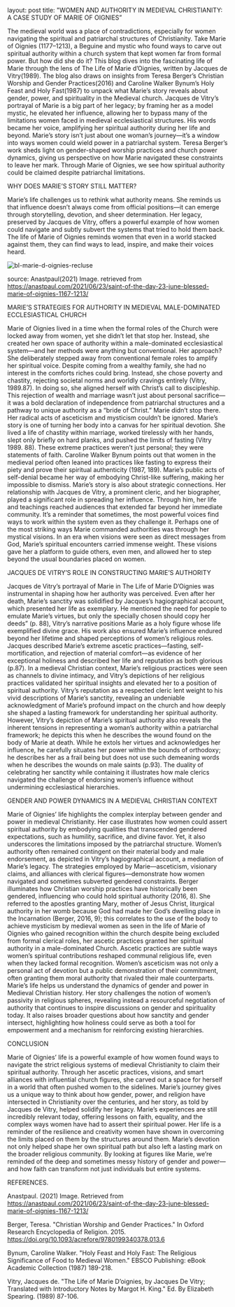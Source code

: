 
layout: post
title: "WOMEN AND AUTHORITY IN MEDIEVAL CHRISTIANITY: A CASE STUDY OF MARIE OF OIGNIES”

The medieval world was a place of contradictions, especially for women navigating the spiritual and patriarchal structures of Christianity. Take Marie of Oignies (1177–1213), a Beguine and mystic who found ways to carve out spiritual authority within a church system that kept women far from formal power.
But how did she do it? This blog dives into the fascinating life of Marie through the lens of The Life of Marie d’Oignies, written by Jacques de Vitry(1989). The blog also draws on insights from Teresa Berger’s Christian Worship and Gender Practices(2016) and Caroline Walker Bynum’s Holy Feast and Holy Fast(1987) to unpack what Marie’s story reveals about gender, power, and spirituality in the Medieval church.
Jacques de Vitry’s portrayal of Marie is a big part of her legacy; by framing her as a model mystic, he elevated her influence, allowing her to bypass many of the limitations women faced in medieval ecclesiastical structures. His words became her voice, amplifying her spiritual authority during her life and beyond.
Marie’s story isn’t just about one woman’s journey—it’s a window into ways women could wield power in a patriarchal system. Teresa Berger’s work sheds light on gender-shaped worship practices and church power dynamics, giving us perspective on how Marie navigated these constraints to leave her mark. Through Marie of Oignies, we see how spiritual authority could be claimed despite patriarchal limitations.

WHY DOES MARIE’S STORY STILL MATTER?

Marie’s life challenges us to rethink what authority means. She reminds us that influence doesn’t always come from official positions—it can emerge through storytelling, devotion, and sheer determination. Her legacy, preserved by Jacques de Vitry, offers a powerful example of how women could navigate and subtly subvert the systems that tried to hold them back. The life of Marie of Oignies reminds women that even in a world stacked against them, they can find ways to lead, inspire, and make their voices heard.


![bl-marie-d-oignies-recluse](https://github.com/user-attachments/assets/711c927d-9ec4-4cc1-b9c4-c3dad7f6314f)

source: Anastpaul(2021) Image. retrieved from https://anastpaul.com/2021/06/23/saint-of-the-day-23-june-blessed-marie-of-oignies-1167-1213/

MARIE’S STRATEGIES FOR AUTHORITY IN MEDIEVAL MALE-DOMINATED ECCLESIASTICAL CHURCH

Marie of Oignies lived in a time when the formal roles of the Church were locked away from women, yet she didn’t let that stop her. Instead, she created her own space of authority within a male-dominated ecclesiastical system—and her methods were anything but conventional.
Her approach? She deliberately stepped away from conventional female roles to amplify her spiritual voice. Despite coming from a wealthy family, she had no interest in the comforts riches could bring. Instead, she chose poverty and chastity, rejecting societal norms and worldly cravings entirely (Vitry, 1989.87). In doing so, she aligned herself with Christ’s call to discipleship. This rejection of wealth and marriage wasn’t just about personal sacrifice—it was a bold declaration of independence from patriarchal structures and a pathway to unique authority as a “bride of Christ.”
Marie didn’t stop there. Her radical acts of asceticism and mysticism couldn’t be ignored. Marie’s story is one of turning her body into a canvas for her spiritual devotion. She lived a life of chastity within marriage, worked tirelessly with her hands, slept only briefly on hard planks, and pushed the limits of fasting (Vitry 1989. 88). These extreme practices weren’t just personal; they were statements of faith. Caroline Walker Bynum points out that women in the medieval period often leaned into practices like fasting to express their piety and prove their spiritual authenticity (1987, 189). Marie’s public acts of self-denial became her way of embodying Christ-like suffering, making her impossible to dismiss.
Marie’s story is also about strategic connections. Her relationship with Jacques de Vitry, a prominent cleric, and her biographer, played a significant role in spreading her influence. Through him, her life and teachings reached audiences that extended far beyond her immediate community. It’s a reminder that sometimes, the most powerful voices find ways to work within the system even as they challenge it.
Perhaps one of the most striking ways Marie commanded authorities was through her mystical visions. In an era when visions were seen as direct messages from God, Marie’s spiritual encounters carried immense weight. These visions gave her a platform to guide others, even men, and allowed her to step beyond the usual boundaries placed on women. 

JACQUES DE VITRY’S ROLE IN CONSTRUCTING MARIE’S AUTHORITY

Jacques de Vitry’s portrayal of Marie in The Life of Marie D’Oignies was instrumental in shaping how her authority was perceived. Even after her death, Marie’s sanctity was solidified by Jacques’s hagiographical account, which presented her life as exemplary. He mentioned the need for people to emulate Marie’s virtues, but only the specially chosen should copy her deeds” (p. 88), Vitry’s narrative positions Marie as a holy figure whose life exemplified divine grace. His work also ensured Marie’s influence endured beyond her lifetime and shaped perceptions of women’s religious roles. Jacques described Marie’s extreme ascetic practices—fasting, self-mortification, and rejection of material comfort—as evidence of her exceptional holiness and described her life and reputation as both glorious (p.87). In a medieval Christian context, Marie’s religious practices were seen as channels to divine intimacy, and Vitry’s depictions of her religious practices validated her spiritual insights and elevated her to a position of spiritual authority.
Vitry’s reputation as a respected cleric lent weight to his vivid descriptions of Marie’s sanctity, revealing an undeniable acknowledgment of Marie’s profound impact on the church and how deeply she shaped a lasting framework for understanding her spiritual authority. However, Vitry’s depiction of Marie’s spiritual authority also reveals the inherent tensions in representing a woman’s authority within a patriarchal framework; he depicts this when he describes the wound found on the body of Marie at death. While he extols her virtues and acknowledges her influence, he carefully situates her power within the bounds of orthodoxy; he describes her as a frail being but does not use such demeaning words when he describes the wounds on male saints (p.93). The duality of celebrating her sanctity while containing it illustrates how male clerics navigated the challenge of endorsing women’s influence without undermining ecclesiastical hierarchies.

GENDER AND POWER DYNAMICS IN A MEDIEVAL CHRISTIAN CONTEXT

Marie of Oignies’ life highlights the complex interplay between gender and power in medieval Christianity. Her case illustrates how women could assert spiritual authority by embodying qualities that transcended gendered expectations, such as humility, sacrifice, and divine favor. Yet, it also underscores the limitations imposed by the patriarchal structure. Women’s authority often remained contingent on their material body and male endorsement, as depicted in Vitry’s hagiographical account, a mediation of Marie’s legacy.
The strategies employed by Marie—asceticism, visionary claims, and alliances with clerical figures—demonstrate how women navigated and sometimes subverted gendered constraints. Berger illuminates how Christian worship practices have historically been gendered, influencing who could hold spiritual authority (2016, 8). She referred to the apostles granting Mary, mother of Jesus Christ, liturgical authority in her womb because God had made her God’s dwelling place in the Incarnation (Berger, 2016, 9); this correlates to the use of the body to achieve mysticism by medieval women as seen in the life of Marie of Oignies who gained recognition within the church despite being excluded from formal clerical roles, her ascetic practices granted her spiritual authority in a male-dominated Church. Ascetic practices are subtle ways women’s spiritual contributions reshaped communal religious life, even when they lacked formal recognition. Women’s asceticism was not only a personal act of devotion but a public demonstration of their commitment, often granting them moral authority that rivaled their male counterparts.
Marie’s life helps us understand the dynamics of gender and power in Medieval Christian history. Her story challenges the notion of women’s passivity in religious spheres, revealing instead a resourceful negotiation of authority that continues to inspire discussions on gender and spirituality today. It also raises broader questions about how sanctity and gender intersect, highlighting how holiness could serve as both a tool for empowerment and a mechanism for reinforcing existing hierarchies. 

CONCLUSION

Marie of Oignies’ life is a powerful example of how women found ways to navigate the strict religious systems of medieval Christianity to claim their spiritual authority. Through her ascetic practices, visions, and smart alliances with influential church figures, she carved out a space for herself in a world that often pushed women to the sidelines.
Marie’s journey gives us a unique way to think about how gender, power, and religion have intersected in Christianity over the centuries, and her story, as told by Jacques de Vitry, helped solidify her legacy. Marie’s experiences are still incredibly relevant today, offering lessons on faith, equality, and the complex ways women have had to assert their spiritual power.
Her life is a reminder of the resilience and creativity women have shown in overcoming the limits placed on them by the structures around them. Marie’s devotion not only helped shape her own spiritual path but also left a lasting mark on the broader religious community. By looking at figures like Marie, we’re reminded of the deep and sometimes messy history of gender and power—and how faith can transform not just individuals but entire systems.

REFERENCES.

Anastpaul. (2021) Image. Retrieved from https://anastpaul.com/2021/06/23/saint-of-the-day-23-june-blessed-marie-of-oignies-1167-1213/

Berger, Teresa. "Christian Worship and Gender Practices." In Oxford Research Encyclopedia of Religion. 2015. https://doi.org/10.1093/acrefore/9780199340378.013.6

Bynum, Caroline Walker. "Holy Feast and Holy Fast: The Religious Significance of Food to Medieval Women." EBSCO Publishing: eBook Academic Collection (1987) 189-218.

Vitry, Jacques de. "The Life of Marie D’oignies, by Jacques De Vitry; Translated with Introductory Notes by Margot H. King." Ed. By Elizabeth Spearing. (1989) 87-106.

